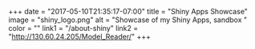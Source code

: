 +++
  date = "2017-05-10T21:35:17-07:00"
  title = "Shiny Apps Showcase"
  image = "shiny_logo.png"
  alt = "Showcase of my Shiny Apps, sandbox "
  color = ""
  link1 = "/about-shiny"
  link2 = "http://130.60.24.205/Model_Reader/"
+++
    